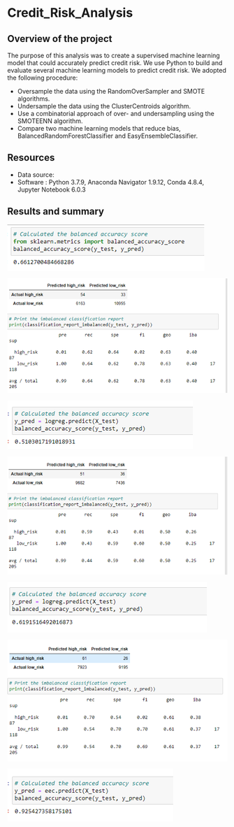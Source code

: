 # Credit_Risk_Analysis

## Overview of the project 

The purpose of this analysis was to create a supervised machine learning model that could accurately predict credit risk. 
We use Python to build and evaluate several machine learning models to predict credit risk.
We adopted the following procedure:

- Oversample the data using the RandomOverSampler and SMOTE algorithms.
- Undersample the data using the ClusterCentroids algorithm.
- Use a combinatorial approach of over- and undersampling using the SMOTEENN algorithm.
- Compare two machine learning models that reduce bias, BalancedRandomForestClassifier and EasyEnsembleClassifier.


## Resources

- Data source: 
- Software : Python 3.7.9, Anaconda Navigator 1.9.12, Conda 4.8.4, Jupyter Notebook 6.0.3


## Results and summary 

![balance_accurency_score](/Resources/balance_accurency_score.PNG)



![predict_score_high_low](/Resources/predict_score_high_low.PNG)


![smote_model](/Resources/smote_model.PNG)


![smote_model2](/Resources/smote_model2.PNG)


![smoteen_model](/Resources/smoteen_model.PNG)


![smoteen_model2](/Resources/smoteen_model2.PNG)

![ensemble_model](/Resources/ensemble_model.PNG)

